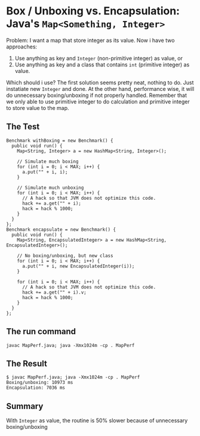 # Box / Unboxing vs. Encapsulation: Java's `Map<Something, Integer>`

Problem: I want a map that store integer as its value. Now i
have two approaches:

1. Use anything as key and `Integer` (non-primitive integer)
   as value, or
1. Use anything as key and a class that contains `int` (primitive
   integer) as value.

Which should i use? The first solution seems pretty neat, nothing
to do. Just instatiate new `Integer` and done. At the other hand,
performance wise, it will do unnecessary boxing/unboxing if
not properly handled. Remember that we only able to use primitive
integer to do calculation and primitive integer to store value
to the map.

## The Test

    Benchmark withBoxing = new Benchmark() {
      public void run() {
        Map<String, Integer> a = new HashMap<String, Integer>();

        // Simulate much boxing
        for (int i = 0; i < MAX; i++) {
          a.put("" + i, i);
        }

        // Simulate much unboxing
        for (int i = 0; i < MAX; i++) {
          // A hack so that JVM does not optimize this code.
          hack += a.get("" + i); 
          hack = hack % 1000;
        }
      }
    };
    Benchmark encapsulate = new Benchmark() {
      public void run() {
        Map<String, EncapsulatedInteger> a = new HashMap<String, EncapsulatedInteger>();

        // No boxing/unboxing, but new class
        for (int i = 0; i < MAX; i++) {
          a.put("" + i, new EncapsulatedInteger(i));
        }

        for (int i = 0; i < MAX; i++) {
          // A hack so that JVM does not optimize this code.
          hack += a.get("" + i).v; 
          hack = hack % 1000;
        }
      }
    };

## The run command

    javac MapPerf.java; java -Xmx1024m -cp . MapPerf

## The Result

    $ javac MapPerf.java; java -Xmx1024m -cp . MapPerf
    Boxing/unboxing: 10973 ms
    Encapsulation: 7036 ms

## Summary

With `Integer` as value, the routine is 50% slower because of unnecessary
boxing/unboxing

